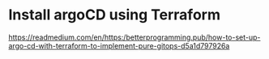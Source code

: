 # Install argoCD using Terraform
https://readmedium.com/en/https:/betterprogramming.pub/how-to-set-up-argo-cd-with-terraform-to-implement-pure-gitops-d5a1d797926a
